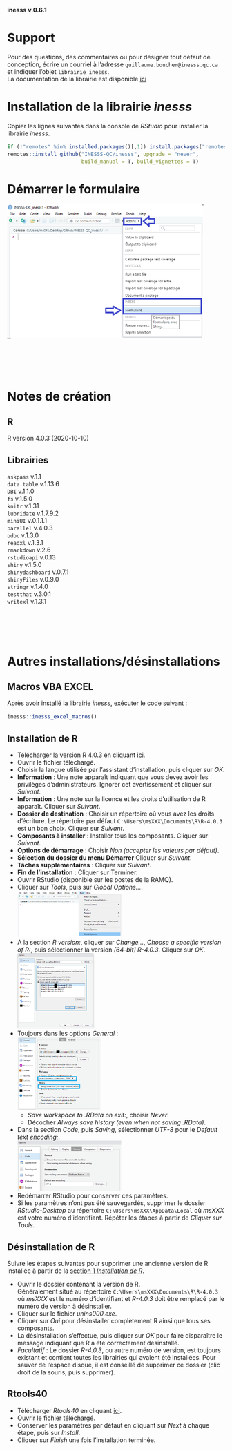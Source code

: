 **inesss v.0.6.1**

Support
=======

Pour des questions, des commentaires ou pour désigner tout défaut de
conception, écrire un courriel à l’adresse
`guillaume.boucher@inesss.qc.ca` et indiquer l’objet
`librairie inesss`.  
La documentation de la librairie est disponible
[ici](https://github.com/INESSS-QC/inesss1/tree/master/Documentation)

Installation de la librairie *inesss*
=====================================

Copier les lignes suivantes dans la console de *RStudio* pour installer
la librairie *inesss*.

``` r
if (!"remotes" %in% installed.packages()[,1]) install.packages("remotes")
remotes::install_github("INESSS-QC/inesss", upgrade = "never",
                        build_manual = T, build_vignettes = T)
```

Démarrer le formulaire
======================

<img src="Documentation/source/images/formulaire-addin.png" style="width:90.0%" />

<p style="page-break-before: always">
<p style="margin-bottom:3cm">

Notes de création
=================

R
-

R version 4.0.3 (2020-10-10)

Librairies
----------

`askpass` v.1.1<br> `data.table` v.1.13.6<br> `DBI` v.1.1.0<br> `fs`
v.1.5.0<br> `knitr` v.1.31<br> `lubridate` v.1.7.9.2<br> `miniUI`
v.0.1.1.1<br> `parallel` v.4.0.3<br> `odbc` v.1.3.0<br> `readxl`
v.1.3.1<br> `rmarkdown` v.2.6<br> `rstudioapi` v.0.13<br> `shiny`
v.1.5.0<br> `shinydashboard` v.0.7.1<br> `shinyFiles` v.0.9.0<br>
`stringr` v.1.4.0<br> `testthat` v.3.0.1<br> `writexl` v.1.3.1

<p style="page-break-before: always">
<p style="margin-bottom:3cm">

Autres installations/désinstallations
=====================================

Macros VBA EXCEL
----------------

Après avoir installé la librairie *inesss*, exécuter le code suivant :

``` r
inesss::inesss_excel_macros()
```

Installation de R
-----------------

-   Télécharger la version R 4.0.3 en cliquant
    [ici](https://cloud.r-project.org/bin/windows/base/old/4.0.3/R-4.0.3-win.exe).
-   Ouvrir le fichier téléchargé.
-   Choisir la langue utilisée par l’assistant d’installation, puis
    cliquer sur *OK*.
-   **Information** : Une note apparaît indiquant que vous devez avoir
    les privilèges d’administrateurs. Ignorer cet avertissement et
    cliquer sur *Suivant*.
-   **Information** : Une note sur la licence et les droits
    d’utilisation de R apparaît. Cliquer sur *Suivant*.
-   **Dossier de destination** : Choisir un répertoire où vous avez les
    droits d’écriture. Le répertoire par défaut
    `C:\Users\msXXX\Documents\R\R-4.0.3` est un bon choix. Cliquer sur
    *Suivant*.
-   **Composants à installer** : Installer tous les composants. Cliquer
    sur *Suivant*.
-   **Options de démarrage** : Choisir *Non (accepter les valeurs par
    défaut)*.
-   **Sélection du dossier du menu Démarrer** Cliquer sur *Suivant*.
-   **Tâches supplémentaires** : Cliquer sur *Suivant*.
-   **Fin de l’installation** : Cliquer sur Terminer.
-   Ouvrir RStudio (disponible sur les postes de la RAMQ).
-   Cliquer sur *Tools*, puis sur *Global Options…*.  
    <img src="Documentation/source/images/inst-R-options.png" style="width:50.0%" />
-   À la section *R version:*, cliquer sur *Change…*, *Choose a specific
    version of R:*, puis sélectionner la version *\[64-bit\] R-4.0.3*.
    Cliquer sur *OK*.  
    <img src="Documentation/source/images/inst-R-version.png" style="width:37.0%" />
-   Toujours dans les options *General* :  
    <img src="Documentation/source/images/inst-R-global-options.PNG" style="width:40.0%" />
    -   *Save workspace to .RData on exit:*, choisir *Never*.
    -   Décocher *Always save history (even when not saving .RData)*.
-   Dans la section *Code*, puis *Saving*, sélectionner *UTF-8* pour le
    *Default text encoding:*.  
    <img src="Documentation/source/images/inst-R-encoding.PNG" style="width:50.0%" />
-   Redémarrer RStudio pour conserver ces paramètres.
-   Si les paramètres n’ont pas été sauvegardés, supprimer le dossier
    *RStudio-Desktop* au répertoire `C:\Users\msXXX\AppData\Local` où
    *msXXX* est votre numéro d’identifiant. Répéter les étapes à partir
    de *Cliquer sur Tools*.

Désinstallation de R
--------------------

Suivre les étapes suivantes pour supprimer une ancienne version de R
installée à partir de la [section 1 *Installation de R*](#inst).

-   Ouvrir le dossier contenant la version de R.  
    Généralement situé au répertoire
    `C:\Users\msXXX\Documents\R\R-4.0.3` où *msXXX* est le numéro
    d’identifiant et *R-4.0.3* doit être remplacé par le numéro de
    version à désinstaller.
-   Cliquer sur le fichier *unins000.exe*.
-   Cliquer sur *Oui* pour désinstaller complètement R ainsi que tous
    ses composants.
-   La désinstallation s’effectue, puis cliquer sur *OK* pour faire
    disparaître le message indiquant que R a été correctement
    désinstallé.
-   *Facultatif* : Le dossier *R-4.0.3*, ou autre numéro de version, est
    toujours existant et contient toutes les librairies qui avaient été
    installées. Pour sauver de l’espace disque, il est conseillé de
    supprimer ce dossier (clic droit de la souris, puis supprimer).

Rtools40
--------

-   Télécharger *Rtools40* en cliquant
    [ici](https://cran.r-project.org/bin/windows/Rtools/rtools40-x86_64.exe).
-   Ouvrir le fichier téléchargé.
-   Conserver les paramètres par défaut en cliquant sur *Next* à chaque
    étape, puis sur *Install*.
-   Cliquer sur *Finish* une fois l’installation terminée.
